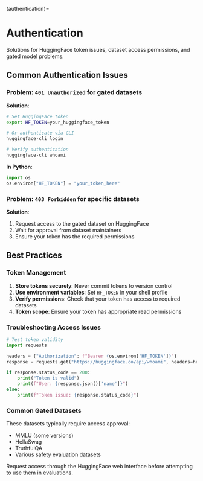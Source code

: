 (authentication)=

# Authentication

Solutions for HuggingFace token issues, dataset access permissions, and gated model problems.

## Common Authentication Issues

###  Problem: `401 Unauthorized` for gated datasets

**Solution**:

```bash
# Set HuggingFace token
export HF_TOKEN=your_huggingface_token

# Or authenticate via CLI
huggingface-cli login

# Verify authentication
huggingface-cli whoami
```

**In Python**:

```python
import os
os.environ["HF_TOKEN"] = "your_token_here"
```

###  Problem: `403 Forbidden` for specific datasets

**Solution**:

1. Request access to the gated dataset on HuggingFace
2. Wait for approval from dataset maintainers
3. Ensure your token has the required permissions

## Best Practices

### Token Management

1. **Store tokens securely**: Never commit tokens to version control
2. **Use environment variables**: Set `HF_TOKEN` in your shell profile
3. **Verify permissions**: Check that your token has access to required datasets
4. **Token scope**: Ensure your token has appropriate read permissions

### Troubleshooting Access Issues

```python
# Test token validity
import requests

headers = {"Authorization": f"Bearer {os.environ['HF_TOKEN']}"}
response = requests.get("https://huggingface.co/api/whoami", headers=headers)

if response.status_code == 200:
    print("Token is valid")
    print(f"User: {response.json()['name']}")
else:
    print(f"Token issue: {response.status_code}")
```

### Common Gated Datasets

These datasets typically require access approval:

- MMLU (some versions)
- HellaSwag
- TruthfulQA
- Various safety evaluation datasets

Request access through the HuggingFace web interface before attempting to use them in evaluations.
